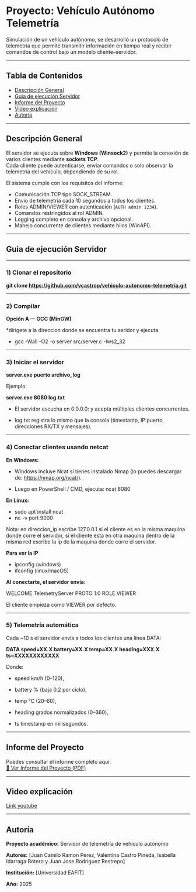 # Proyecto: Vehículo Autónomo Telemetría

Simulación de un vehículo autónomo, se desarrolló un protocolo de telemetría que permite transmitir información en tiempo real y recibir comandos de control bajo un modelo cliente–servidor.

---

## Tabla de Contenidos
- [Descripción General](#descripción-general)
- [Guia de ejecución Servidor](#guia-de-ejecución-servidor)
- [Informe del Proyecto](#informe-del-proyecto)
- [Video explicación](#video-explicación)
- [Autoría](#autoría)
  

---

## Descripción General

El servidor se ejecuta sobre **Windows (Winsock2)** y permite la conexión de varios clientes mediante **sockets TCP**.  
Cada cliente puede autenticarse, enviar comandos o solo observar la telemetría del vehículo, dependiendo de su rol.

El sistema cumple con los requisitos del informe:
- Comunicación TCP tipo SOCK_STREAM.
- Envío de telemetría cada 10 segundos a todos los clientes.
- Roles ADMIN/VIEWER con autenticación (`AUTH admin 1234`).
- Comandos restringidos al rol ADMIN.
- Logging completo en consola y archivo opcional.
- Manejo concurrente de clientes mediante hilos (WinAPI).

---

## Guia de ejecución Servidor

---

### 1) Clonar el repositorio

**git clone https://github.com/vcastrop/vehiculo-autonomo-telemetria.git**

---

### 2) Compilar

**Opción A — GCC (MinGW)**

*dirigete a la direccion donde se encuentra tu seridor y ejecuta

- gcc -Wall -O2 -o server src/server.c -lws2_32

---

### 3) Iniciar el servidor

**server.exe puerto archivo_log**

Ejemplo:

**server.exe 8080 log.txt**

- El servidor escucha en 0.0.0.0:<puerto> y acepta múltiples clientes concurrentes.

- log.txt registra lo mismo que la consola (timestamp, IP:puerto, direcciones RX/TX y mensajes).

---

### 4) Conectar clientes usando netcat

**En Windows:**

- Windows incluye Ncat si tienes instalado Nmap (lo puedes descargar de: https://nmap.org/ncat/).

- Luego en PowerShell / CMD, ejecuta: ncat <direccion ip> 8080

**En Linux:**

- sudo apt install ncat
- nc -v <direccion ip> port 9000

Nota: en direccion_ip escribe 127.0.0.1 si el cliente es en la misma maquina donde corre el servidor, si el cliente esta en otra maquina dentro de la misma red escribe la ip de la maquina donde corre el servidor. 

**Para ver la IP**
- ipconfig (windows)
- ifconfig  (linux/macOS)

**Al conectarte, el servidor envía:**

WELCOME TelemetryServer PROTO 1.0
ROLE VIEWER

El cliente empieza como VIEWER por defecto.

---

### 5) Telemetría automática

Cada ~10 s el servidor envía a todos los clientes una línea DATA:

**DATA speed=XX.X battery=XX.X temp=XX.X heading=XXX.X ts=XXXXXXXXXXXX**

Donde:

- speed km/h (0–120),

- battery % (baja 0.2 por ciclo),

- temp °C (20–60),

- heading grados normalizados (0–360),

- ts timestamp en milisegundos.

---

## Informe del Proyecto

Puedes consultar el informe completo aquí:  
[📘 Ver Informe del Proyecto (PDF)](./docs/informe%20(1).pdf)


---

## Video explicación

[Link youtube](https://youtu.be/O_3hcu1YBnY?si=NXtba9Y4wKAoBO-9)

---

## Autoría

**Proyecto académico:** Servidor de telemetría de vehículo autónomo

**Autores:** [Juan Camilo Ramon Perez, Valentina Castro Pineda, Isabella Idarraga Botero y Juan Jose Rodriguez Restrepo]

**Institución:** [Universidad EAFIT]

**Año:** 2025

